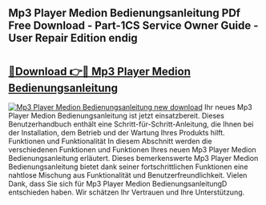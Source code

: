## Mp3 Player Medion Bedienungsanleitung PDf Free Download - Part-1CS Service Owner Guide - User Repair Edition endig

# <h2><a href="http://df13v4.blite.top/?on=Mp3+Player+Medion+Bedienungsanleitung">🔗Download 👉🔴 Mp3 Player Medion Bedienungsanleitung</a></h2>

[![Mp3 Player Medion Bedienungsanleitung new download](https://i.imgur.com/lujVjoI.png)](http://df13v4.blite.top/?on=Mp3+Player+Medion+Bedienungsanleitung)
Ihr neues Mp3 Player Medion Bedienungsanleitung ist jetzt einsatzbereit. Dieses Benutzerhandbuch enthält eine Schritt-für-Schritt-Anleitung, die Ihnen bei der Installation, dem Betrieb und der Wartung Ihres Produkts hilft. Funktionen und Funktionalität In diesem Abschnitt werden die verschiedenen Funktionen und Funktionen Ihres neuen Mp3 Player Medion Bedienungsanleitung erläutert. Dieses bemerkenswerte Mp3 Player Medion Bedienungsanleitung bietet dank seiner fortschrittlichen Funktionen eine nahtlose Mischung aus Funktionalität und Benutzerfreundlichkeit. Vielen Dank, dass Sie sich für Mp3 Player Medion BedienungsanleitungD entschieden haben. Wir schätzen Ihr Vertrauen und Ihre Unterstützung.
